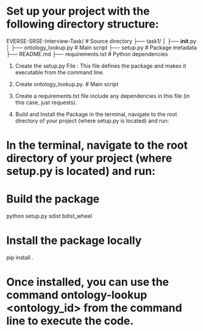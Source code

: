 # Set up your project with the following directory structure:
EVERSE-SRSE-Interview-Task/                          # Source directory
├── task1/
│   ├── __init__.py
│   ├── ontology_lookup.py                           # Main script
├── setup.py                                         # Package metadata
├── README.md
├── requirements.txt                                # Python dependencies

1. Create the setup.py File : This file defines the package and makes it executable from the command line.

2. Create ontology_lookup.py. # Main script

3. Create a requirements.txt file include any dependencies in this file (in this case, just requests).

4. Build and Install the Package in the terminal, navigate to the root directory of your project (where setup.py is located) and run:
# In the terminal, navigate to the root directory of your project (where setup.py is located) and run:
# Build the package
python setup.py sdist bdist_wheel
# Install the package locally
pip install .

# Once installed, you can use the command ontology-lookup <ontology_id> from the command line to execute the code.
